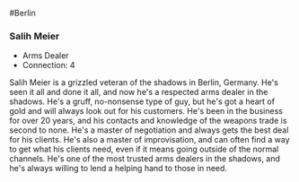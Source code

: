 #Berlin 
### Salih Meier
- Arms Dealer
- Connection: 4


Salih Meier is a grizzled veteran of the shadows in Berlin, Germany. He's seen it all and done it all, and now he's a respected arms dealer in the shadows. He's a gruff, no-nonsense type of guy, but he's got a heart of gold and will always look out for his customers. He's been in the business for over 20 years, and his contacts and knowledge of the weapons trade is second to none. He's a master of negotiation and always gets the best deal for his clients. He's also a master of improvisation, and can often find a way to get what his clients need, even if it means going outside of the normal channels. He's one of the most trusted arms dealers in the shadows, and he's always willing to lend a helping hand to those in need.